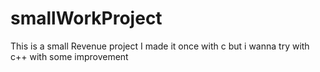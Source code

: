 # smallWorkProject
This is a small Revenue project
I made it once with c but i wanna try with c++ with some improvement